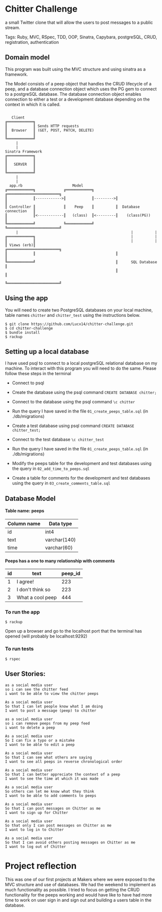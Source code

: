 Chitter Challenge
=================

 a small Twitter clone that will allow the users to post messages to a public stream.

 Tags: Ruby, MVC, RSpec, TDD, OOP, Sinatra, Capybara, postgreSQL, CRUD, registration, authentication

 ## Domain model

 This program was built using the MVC structure and using sinatra as a framework. 

 The Model consists of a peep object that handles the CRUD lifecycle of a peep, and a database connection object which uses the PG gem to connect to a postgreSQL database. The database connection object enables connection to either a test or a development database depending on the context in which it is called.

 ```

    Client
╔════════════╗  
║            ║ Sends HTTP requests
║  Browser   ║ (GET, POST, PATCH, DELETE)
║            ║
╚════════════╝
      |
      |
Sinatra Framework 
╔════════════╗
║            ║ 
║   SERVER   ║ 
║            ║
╚════════════╝
      |
      |
   app.rb                       Model
╔════════════╗             ╔════════════╗          ╔════════════════════════╗
║            ║------------>║            ║--------->║                        ║
║ Controller ║             ║    Peep    ║          ║  Database connection   ║
║            ║<------------║   (class)  ║<---------║    (class(PG))         ║
╚════════════╝             ╚════════════╝          ╚════════════════════════╝
      |                                                    |          |
╔════════════╗                                            |          |
║            ║                                            |          |
║ Views (erb)║                                     ╔════════════════════════╗
║            ║                                     ║                        ║
╚════════════╝                                     ║      SQL Database      ║
                                                    ║                        ║
                                                    ╚════════════════════════╝

```


## Using the app

You will need to create two PostgreSQL databases on your local machine, table names `chitter` and `chitter_test` using the instructions below.

```
$ git clone https://github.com/Lucx14/chitter-challenge.git
$ cd chitter-challenge
$ bundle install
$ rackup
```
## Setting up a local database

I have used psql to connect to a local postgreSQL relational database on my machine. To interact with this program you will need to do the same. Please follow these steps in the terminal

* Connect to psql
* Create the database using the psql command `CREATE DATABASE chitter;`
* Connect to the database using the psql command `\c chitter`
* Run the query I have saved in the file `01_create_peeps_table.sql` (in ./db/migrations)
* Create a test database using psql command `CREATE DATABASE chitter_test;`
* Connect to the test database `\c chitter_test`
* Run the query I have saved in the file `01_create_peeps_table.sql` (in ./db/migrations)

* Modify the peeps table for the development and test databases using the query in `02_add_time_to_peeps.sql`
* Create a table for comments for the development and test databases using the query in `03_create_comments_table.sql`

## Database Model

#### Table name: peeps

| Column name   |  Data type     |
| ------------- | -------------- |
| id            | int4           |
| text          | varchar(140)   |
| time    | varchar(60)      |

#### Peeps has a one to many relationship with comments

| id | text                       | peep_id |
|----|----------------------------|-------------|
| 1  | I agree!            | 223         |
| 2  | I don't think so | 223         |
| 3  | What a cool peep       | 444         |

### To run the app

```
$ rackup
```
Open up a browser and go to the localhost port that the terminal has opened (will probably be localhost:9292)

### To run tests
```
$ rspec
```

User Stories:
-------

```
as a social media user
so i can see the chitter feed
i want to be able to view the chitter peeps

As a social media user
So that I can let people know what I am doing  
I want to post a message (peep) to chitter

as a social media user
so i can remove peeps from my peep feed
i want to delete a peep

As a social media user 
So I can fix a typo or a mistake
I want to be able to edit a peep

As a social media user
So that I can see what others are saying  
I want to see all peeps in reverse chronological order

As a social media user
So that I can better appreciate the context of a peep
I want to see the time at which it was made

As a social media user
So others can let me know what they think
I want to be able to add comments to peeps 

As a social media user
So that I can post messages on Chitter as me
I want to sign up for Chitter

As a social media user
So that only I can post messages on Chitter as me
I want to log in to Chitter

As a social media user
So that I can avoid others posting messages on Chitter as me
I want to log out of Chitter
```

# Project reflection

This was one of our first projects at Makers where we were exposed to the MVC structure and use of databases. We had the weekend to implement as much functionality as possible. I tried to focus on getting the CRUD functionality for the peeps working and would have like to have had more time to work on user sign in and sign out and building a users table in the database.  

